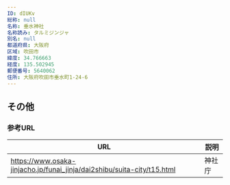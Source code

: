 ```yaml
---
ID: dIUKv
総称: null
名称: 垂水神社
名称読み: タルミジンジャ
別名: null
都道府県: 大阪府
区域: 吹田市
緯度: 34.766663
経度: 135.502945
郵便番号: 5640062
住所: 大阪府吹田市垂水町1-24-6
---
```


## その他

### 参考URL

| URL                                                                     | 説明   |
| ----------------------------------------------------------------------- | ------ |
| https://www.osaka-jinjacho.jp/funai_jinja/dai2shibu/suita-city/t15.html | 神社庁 |
